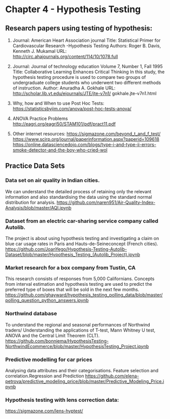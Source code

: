 # Chapter 4 - Hypothesis Testing 

## Research papers using testing of hypothesis:

1. Journal: American Heart Association journal
Title: Statistical Primer for Cardiovascular Research -Hypothesis Testing
Authors: Roger B. Davis, Kenneth J. Mukamal
URL: http://circ.ahajournals.org/content/114/10/1078.full

2. Journal: Journal of technology education Volume 7, Number 1, Fall 1995
Title: Collaborative Learning Enhances Critical Thinking 
In this study, the hypothesis testing procedure is used to compare two groups of 
undergraduate college students who underwent two different methods of instruction. 
Author: Anuradha A. Gokhale
URL: http://scholar.lib.vt.edu/ejournals/JTE/jte-v7n1/ gokhale.jte-v7n1.html

3. Why, how and When to use Post Hoc Tests:
https://statisticsbyjim.com/anova/post-hoc-tests-anova/

4. ANOVA Practice Problems
http://eagri.org/eagri50/STAM101/pdf/pract11.pdf

5. Other internet resources:
https://sigmazone.com/beyond_t_and_f_test/
https://www.scirp.org/journal/paperinformation.aspx?paperid=109618
https://online.datasciencedojo.com/blogs/type-i-and-type-ii-errors-smoke-detector-and-the-boy-who-cried-wol

## Practice Data Sets 

### Data set on air quality in Indian cities. 
We can understand the detailed process of retaining only the relevant information and 
also standardising the data using the standard normal distribution for analysis. 
https://github.com/naren951/Air-Quality-Index-Analysis/blob/master/AQI.ipynb

### Dataset from an electric car-sharing service company called Autolib.
The project is about using hypothesis testing and investigating a claim on blue car usage 
rates in Paris and Hauts-de-Seineconcept (French cities). 
https://github.com/JoanYego/Hypothesis-Testing-Autolib-Dataset/blob/master/Hypothesis_Testing_(Autolib_Project).ipynb 

### Market research for a box company from Tustin, CA
This research consists of responses from 5,000 Californians. Concepts from interval 
estimation and hypothesis testing are used to predict the preferred type of boxes that will 
be sold in the next few months.
https://github.com/ghayward/hypothesis_testing_polling_data/blob/master/polling_question_python_answers.ipynb

### Northwind database
To understand the regional and seasonal performances of Northwind traders/ Understanding the applications of T-test, Mann Whitney U test, ANOVA and the 
Central Limit Theorem (CLT).
 https://github.com/bonniema/HypothesisTesting-NorthwindEcommerce/blob/master/HypothesisTesting_Project.ipynb

### Predictive modelling for car prices
Analysing data attributes and their categorisations. Feature selection and correlation.Regression and Prediction
https://github.com/elena-petrova/predictive_modeling_price/blob/master/Predictive_Modeling_Price.ipynb

### Hypothesis testing with lens correction data: 
https://sigmazone.com/lens-hyptest/
